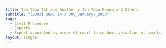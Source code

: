 ```yaml
---
title: Tan Yeow Tat and Another v Tan Yeow Khoon and Others
subtitle: "[2003] SGHC 14 / 30\_January\_2003"
tags:
  - Civil Procedure
  - Experts
  - Expert appointed by order of court to conduct valuation of assets
layout: single
---
```



